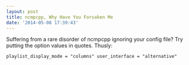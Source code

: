 ```yaml
---
layout: post
title: ncmpcpp, Why Have You Forsaken Me
date: '2014-05-08 17:39:43'
---
```


Suffering from a rare disorder of ncmpcpp ignoring your config file? Try putting the option values in quotes. Thusly:


`playlist_display_mode = "columns"
user_interface = "alternative"`